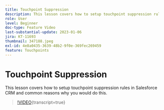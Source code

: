 ```yaml
---
title: Touchpoint Suppression
description: This lesson covers how to setup touchpoint suppression rules in Salesforce CRM and common reasons why you would do this.
role: User
level: Beginner
doc-type: Feature Video
last-substantial-update: 2023-01-06
jira: KT-11693
thumbnail: 347188.jpeg
exl-id: 4e8a0435-3639-48b2-9f0e-369fec269459
feature: Touchpoints
---
```

# Touchpoint Suppression

This lesson covers how to setup touchpoint suppression rules in Salesforce CRM and common reasons why you would do this.

>[!VIDEO](https://video.tv.adobe.com/v/347188/?learn=on){transcript=true}
